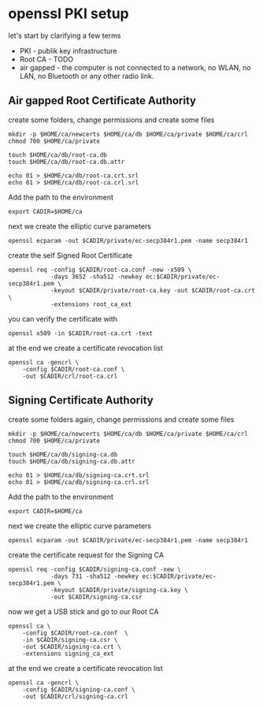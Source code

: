 # openssl PKI setup

let's start by clarifying a few terms

* PKI - publik key infrastructure
* Root CA - TODO
* air gapped - the computer is not connected to a network, no WLAN, no LAN,
                no Bluetooth or any other radio link.

## Air gapped Root Certificate Authority

create some folders, change permissions and create some files

``` terminal
mkdir -p $HOME/ca/newcerts $HOME/ca/db $HOME/ca/private $HOME/ca/crl
chmod 700 $HOME/ca/private

touch $HOME/ca/db/root-ca.db
touch $HOME/ca/db/root-ca.db.attr

echo 01 > $HOME/ca/db/root-ca.crt.srl
echo 01 > $HOME/ca/db/root-ca.crl.srl
```

Add the path to the environment

``` terminal
export CADIR=$HOME/ca

```

next we create the elliptic curve parameters

``` terminal
openssl ecparam -out $CADIR/private/ec-secp384r1.pem -name secp384r1

```

create the self Signed Root Certificate

``` terminal
openssl req -config $CADIR/root-ca.conf -new -x509 \
            -days 3652 -sha512 -newkey ec:$CADIR/private/ec-secp384r1.pem \
            -keyout $CADIR/private/root-ca.key -out $CADIR/root-ca.crt \
            -extensions root_ca_ext
```

you can verify the certificate with

`openssl x509 -in $CADIR/root-ca.crt -text`

at the end we create a certificate revocation list

``` terminal
openssl ca -gencrl \
    -config $CADIR/root-ca.conf \
    -out $CADIR/crl/root-ca.crl
```

## Signing Certificate Authority

create some folders again, change permissions and create some files

``` terminal
mkdir -p $HOME/ca/newcerts $HOME/ca/db $HOME/ca/private $HOME/ca/crl
chmod 700 $HOME/ca/private

touch $HOME/ca/db/signing-ca.db
touch $HOME/ca/db/signing-ca.db.attr

echo 01 > $HOME/ca/db/signing-ca.crt.srl
echo 01 > $HOME/ca/db/signing-ca.crl.srl
```

Add the path to the environment

``` terminal
export CADIR=$HOME/ca

```

next we create the elliptic curve parameters

``` terminal
openssl ecparam -out $CADIR/private/ec-secp384r1.pem -name secp384r1

```

create the certificate request for the Signing CA

``` terminal
openssl req -config $CADIR/signing-ca.conf -new \
            -days 731 -sha512 -newkey ec:$CADIR/private/ec-secp384r1.pem \
            -keyout $CADIR/private/signing-ca.key \
            -out $CADIR/signing-ca.csr
```

now we get a USB stick and go to our Root CA

``` terminal
openssl ca \
    -config $CADIR/root-ca.conf  \
    -in $CADIR/signing-ca.csr \
    -out $CADIR/signing-ca.crt \
    -extensions signing_ca_ext
```

at the end we create a certificate revocation list

``` terminal
openssl ca -gencrl \
    -config $CADIR/signing-ca.conf \
    -out $CADIR/crl/signing-ca.crl
```